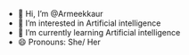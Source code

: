 - 👋 Hi, I’m @Armeekkaur
- 👀 I’m interested in Artificial intelligence
- 🌱 I’m currently learning Artificial intelligence
- 😄 Pronouns: She/ Her
<!---
Armeekkaur/Armeekkaur is a ✨ special ✨ repository because its `README.md` (this file) appears on your GitHub profile.
You can click the Preview link to take a look at your changes.
--->
